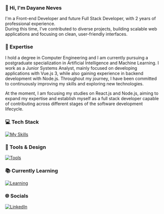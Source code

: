 ### 👋 Hi, I'm Dayane Neves

I'm a Front-end Developer and future Full Stack Developer, with 2 years of professional experience.  
During this time, I've contributed to diverse projects, building scalable web applications and focusing on clean, user-friendly interfaces.  

### 🚀 Expertise
I hold a degree in Computer Engineering and I am currently pursuing a postgraduate specialization in Artificial Intelligence and Machine Learning. I work as a Junior Systems Analyst, mainly focused on developing applications with Vue.js 3, while also gaining experience in backend development with Node.js. Throughout my journey, I have been committed to continuously improving my skills and exploring new technologies. 

At the moment, I am focusing my studies on React.js and Node.js, aiming to expand my expertise and establish myself as a full stack developer capable of contributing across different stages of the software development lifecycle.

### 💻 Tech Stack
[![My Skills](https://skillicons.dev/icons?i=html,css,js,vue,vuetify,java,py,cpp,vite,bootstrap,git,github,gitlab)](https://skillicons.dev)

### 🎨 Tools & Design
[![Tools](https://skillicons.dev/icons?i=figma)](https://skillicons.dev)

### 📚 Currently Learning
[![Learning](https://skillicons.dev/icons?i=nodejs,react)](https://skillicons.dev)


### 🌐 Socials
[![LinkedIn](https://img.shields.io/badge/LinkedIn-%230077B5.svg?logo=linkedin&logoColor=white)](https://www.linkedin.com/in/dayanegcneves/)

<!--
### Employer?
> [!IMPORTANT]  
> <a href="" download>Download my resume</a>
-->
